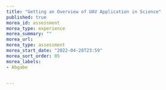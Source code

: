 ```yaml
---
title: "Getting an Overview of UAV Application in Science"
published: true
morea_id: assessment
morea_type: experience
morea_summary: ""
morea_url: 
morea_type: assessment
morea_start_date: "2022-04-28T23:59"
morea_sort_order: 05
morea_labels:
- Abgabe


---
```



